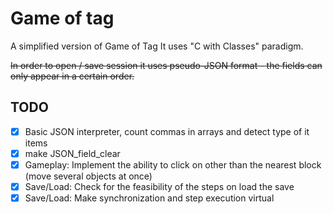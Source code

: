 # Game of tag
A simplified version of Game of Tag
It uses "C with Classes" paradigm.

~~In order to open / save session it uses pseudo-JSON format - the fields can only appear in a certain order.~~
## TODO
- [x] Basic JSON interpreter, count commas in arrays and detect type of it items
- [x] make JSON_field_clear
- [x] Gameplay: Implement the ability to click on other than the nearest block (move several objects at once)
- [x] Save/Load: Check for the feasibility of the steps on load the save
- [x] Save/Load: Make synchronization and step execution virtual
